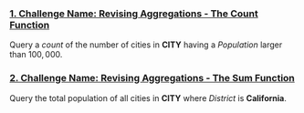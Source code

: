 ### [1. Challenge Name: Revising Aggregations - The Count Function](BasicCount.sql)

Query a *count* of the number of cities in **CITY** having a *Population* larger than $100,000$. 


### [2. Challenge Name: Revising Aggregations - The Sum Function](/challenges/revising-aggregations-sum)

Query the total population of all cities in **CITY** where *District* is **California**. 
